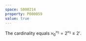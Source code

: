 ```yaml
---
space: S000214
property: P000059
value: true
---
```


The cardinality equals $\aleph_0^{\aleph_1}=2^{\aleph_1}\leq 2^\mathfrak{c}$.
